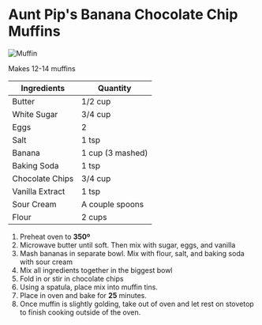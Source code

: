 # Aunt Pip's Banana Chocolate Chip Muffins

![Muffin](https://i.imgur.com/hskAqMW.jpg?1)

Makes 12-14 muffins

|Ingredients|Quantity|
|----|----|
|Butter|1/2 cup|
|White Sugar|3/4 cup|
|Eggs|2|
|Salt|1 tsp|
|Banana|1 cup (3 mashed)|
|Baking Soda|1 tsp|
|Chocolate Chips|3/4 cup|
|Vanilla Extract|1 tsp|
|Sour Cream|A couple spoons|
|Flour|2 cups|

1. Preheat oven to **350º**
2. Microwave butter until soft. Then mix with sugar, eggs, and vanilla
3. Mash bananas in separate bowl. Mix with flour, salt, and baking soda with sour cream
4. Mix all ingredients together in the biggest bowl
5. Fold in or stir in chocolate chips
6. Using a spatula, place mix into muffin tins.
7. Place in oven and bake for **25** minutes.
8. Once muffin is slightly golding, take out of oven and let rest on stovetop to finish cooking outside of the oven.
